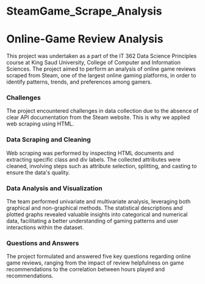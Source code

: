 # SteamGame_Scrape_Analysis

# Online-Game Review Analysis
This project was undertaken as a part of the IT 362 Data Science Principles course at King Saud University, College of Computer and Information Sciences. The project aimed to perform an analysis of online game reviews scraped from Steam, one of the largest online gaming platforms, in order to identify patterns, trends, and preferences among gamers.

### Challenges
The project encountered challenges in data collection due to the absence of clear API documentation from the Steam website. This is why we applied web scraping using HTML.

### Data Scraping and Cleaning
Web scraping was performed by inspecting HTML documents and extracting specific class and div labels. The collected attributes were cleaned, involving steps such as attribute selection, splitting, and casting to ensure the data's quality.

### Data Analysis and Visualization
The team performed univariate and multivariate analysis, leveraging both graphical and non-graphical methods. The statistical descriptions and plotted graphs revealed valuable insights into categorical and numerical data, facilitating a better understanding of gaming patterns and user interactions within the dataset.

### Questions and Answers
The project formulated and answered five key questions regarding online game reviews, ranging from the impact of review helpfulness on game recommendations to the correlation between hours played and recommendations.


